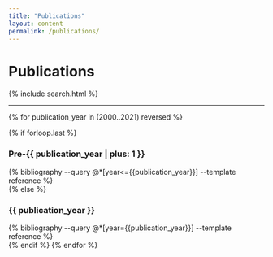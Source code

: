 ```yaml
---
title: "Publications"
layout: content
permalink: /publications/
---
```


<!-- Code for publication searching !-->
<script>
    // Publication search values

    // Array of publications
    var publications = [];
    // State of publication IDs (loaded or not loaded)
    var publicationsLoaded = false;
</script>

# Publications

{% include search.html %}

<hr>

{% for publication_year in (2000..2021) reversed %}

{% if forloop.last %}

<h3 id="previous-years">Pre-{{ publication_year | plus: 1 }}</h3>
<div class="container-fluid">
{% bibliography --query @*[year<={{publication_year}}] --template reference %}
</div>
{% else %}
<h3 id="year-{{ publication_year }}">{{ publication_year }}</h3>
<div class="container-fluid">
{% bibliography --query @*[year={{publication_year}}] --template reference %}
</div>
{% endif %}
{% endfor %}
<div id="full-empty" class="container-fluid p-0" style="display: none">
<h3 class="text-muted">No publications</h3>
</div>

<!-- Code for publication searching !-->
<!-- Relies on variables declared in `search.html` !-->
<script>
  // Removes DOI from reference (if enabled)

  const removeDoi = false;

  if (removeDoi) {
    for (var i = 0; i < publications.length; i++) {
      var reference = $('#' + (publications[i] || '')).children();
      for (var j = 0; j < reference.length; j++)
        reference[j].innerHTML = reference[j].innerHTML.replace(/(https?:\/\/)?doi.org\S+/gim, '');
    }
  }

  // Set publication status as loaded
  publicationsLoaded = true;

  // Enable search bar
  $('#searchBar').show();
</script>
